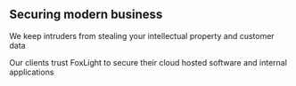 ## Securing modern business

We keep intruders from stealing your intellectual property and customer data

Our clients trust FoxLight to secure their cloud hosted software and internal applications

